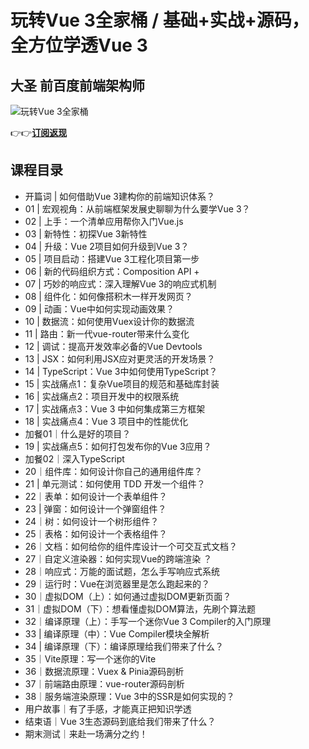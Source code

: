 玩转Vue 3全家桶 / 基础+实战+源码，全方位学透Vue 3
================================

大圣 **前百度前端架构师**
---------------

![玩转Vue 3全家桶](https://www.geekgay.com/storage/geek/geek_e3c9e2a2b60496d150bd539f9f6dccc6.jpg)  
  
👉👉[**订阅返现**](http://gk.link/a/117o5 "玩转Vue 3全家桶")  
  
课程目录
----

  
  
- 开篇词 | 如何借助Vue 3建构你的前端知识体系？
- 01 | 宏观视角：从前端框架发展史聊聊为什么要学Vue 3？
- 02 | 上手：一个清单应用帮你入门Vue.js
- 03 | 新特性：初探Vue 3新特性
- 04 | 升级：Vue 2项目如何升级到Vue 3？
- 05 | 项目启动：搭建Vue 3工程化项目第一步
- 06 | 新的代码组织方式：Composition API + <script setup=""> 到底好在哪里？</script>
- 07 | 巧妙的响应式：深入理解Vue 3的响应式机制
- 08 | 组件化：如何像搭积木一样开发网页？
- 09 | 动画：Vue中如何实现动画效果？
- 10 | 数据流：如何使用Vuex设计你的数据流
- 11 | 路由：新一代vue-router带来什么变化
- 12 | 调试：提高开发效率必备的Vue Devtools
- 13 | JSX：如何利用JSX应对更灵活的开发场景？
- 14 | TypeScript：Vue 3中如何使用TypeScript？
- 15 | 实战痛点1：复杂Vue项目的规范和基础库封装
- 16 | 实战痛点2：项目开发中的权限系统
- 17 | 实战痛点3：Vue 3 中如何集成第三方框架
- 18 | 实战痛点4：Vue 3 项目中的性能优化
- 加餐01｜什么是好的项目？
- 19 | 实战痛点5：如何打包发布你的Vue 3应用？
- 加餐02｜深入TypeScript
- 20｜组件库：如何设计你自己的通用组件库？
- 21 | 单元测试：如何使用 TDD 开发一个组件？
- 22｜表单：如何设计一个表单组件？
- 23 | 弹窗：如何设计一个弹窗组件？
- 24｜树：如何设计一个树形组件？
- 25｜表格：如何设计一个表格组件？
- 26｜文档：如何给你的组件库设计一个可交互式文档？
- 27｜自定义渲染器：如何实现Vue的跨端渲染 ？
- 28｜响应式：万能的面试题，怎么手写响应式系统
- 29｜运行时：Vue在浏览器里是怎么跑起来的？
- 30｜虚拟DOM（上）：如何通过虚拟DOM更新页面？
- 31｜虚拟DOM（下）：想看懂虚拟DOM算法，先刷个算法题
- 32｜编译原理（上）：手写一个迷你Vue 3 Compiler的入门原理
- 33 | 编译原理（中）：Vue Compiler模块全解析
- 34 | 编译原理（下）：编译原理给我们带来了什么？
- 35｜Vite原理：写一个迷你的Vite
- 36｜数据流原理：Vuex &amp; Pinia源码剖析
- 37｜前端路由原理：vue-router源码剖析
- 38｜服务端渲染原理：Vue 3中的SSR是如何实现的？
- 用户故事｜有了手感，才能真正把知识学透
- 结束语｜Vue 3生态源码到底给我们带来了什么？
- 期末测试｜来赴一场满分之约！